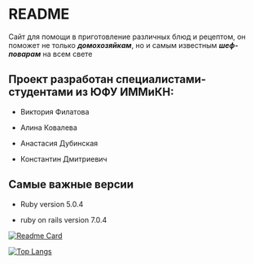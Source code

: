 # README

Сайт для помощи в приготовление различных блюд и рецептом, он поможет не только ***домохозяйкам***, но и самым известным ***шеф-поварам*** на всем свете

## Проект разработан специалистами-студентами из ЮФУ ИММиКН:

+ Виктория Филатова

+ Алина Ковалева

+ Анастасия Дубинская 

+ Константин Дмитриевич

## Самые важные версии 

* Ruby version 5.0.4

* ruby on rails version 7.0.4

[![Readme Card](https://github-readme-stats.vercel.app/api/pin/?username=anuraghazra&repo=Recipes)](https://github.com/anuraghazra/github-readme-stats)

[![Top Langs](https://github-readme-stats.vercel.app/api/top-langs/?username=Kosten-73)](https://github.com/anuraghazra/github-readme-stats)
